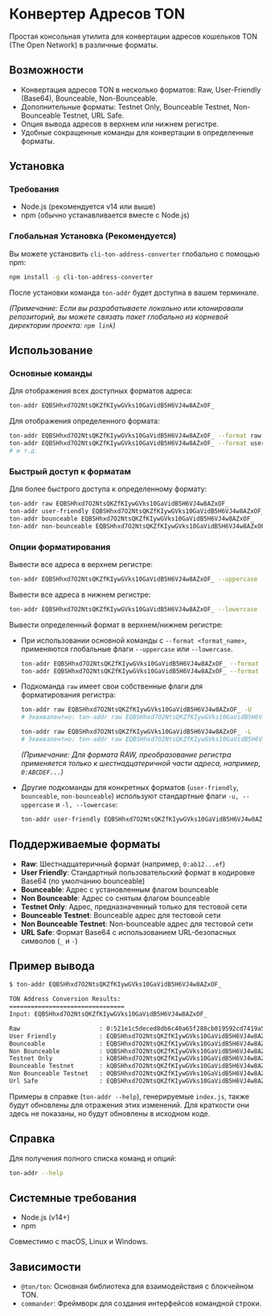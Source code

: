 # Конвертер Адресов TON

Простая консольная утилита для конвертации адресов кошельков TON (The Open Network) в различные форматы.

## Возможности

- Конвертация адресов TON в несколько форматов: Raw, User-Friendly (Base64), Bounceable, Non-Bounceable.
- Дополнительные форматы: Testnet Only, Bounceable Testnet, Non-Bounceable Testnet, URL Safe.
- Опция вывода адресов в верхнем или нижнем регистре.
- Удобные сокращенные команды для конвертации в определенные форматы.

## Установка

### Требования

- Node.js (рекомендуется v14 или выше)
- npm (обычно устанавливается вместе с Node.js)

### Глобальная Установка (Рекомендуется)

Вы можете установить `cli-ton-address-converter` глобально с помощью npm:

```bash
npm install -g cli-ton-address-converter
```

После установки команда `ton-addr` будет доступна в вашем терминале.

*(Примечание: Если вы разрабатываете локально или клонировали репозиторий, вы можете связать пакет глобально из корневой директории проекта: `npm link`)*

## Использование

### Основные команды

Для отображения всех доступных форматов адреса:

```bash
ton-addr EQBSHhxd7O2NtsQKZfKIywGVks10GaVidB5H6VJ4w8AZxOF_
```

Для отображения определенного формата:

```bash
ton-addr EQBSHhxd7O2NtsQKZfKIywGVks10GaVidB5H6VJ4w8AZxOF_ --format raw
ton-addr EQBSHhxd7O2NtsQKZfKIywGVks10GaVidB5H6VJ4w8AZxOF_ --format user-friendly
# и т.д.
```

### Быстрый доступ к форматам

Для более быстрого доступа к определенному формату:

```bash
ton-addr raw EQBSHhxd7O2NtsQKZfKIywGVks10GaVidB5H6VJ4w8AZxOF_
ton-addr user-friendly EQBSHhxd7O2NtsQKZfKIywGVks10GaVidB5H6VJ4w8AZxOF_
ton-addr bounceable EQBSHhxd7O2NtsQKZfKIywGVks10GaVidB5H6VJ4w8AZxOF_
ton-addr non-bounceable EQBSHhxd7O2NtsQKZfKIywGVks10GaVidB5H6VJ4w8AZxOF_
```

### Опции форматирования

Вывести все адреса в верхнем регистре:

```bash
ton-addr EQBSHhxd7O2NtsQKZfKIywGVks10GaVidB5H6VJ4w8AZxOF_ --uppercase
```

Вывести все адреса в нижнем регистре:

```bash
ton-addr EQBSHhxd7O2NtsQKZfKIywGVks10GaVidB5H6VJ4w8AZxOF_ --lowercase
```

Вывести определенный формат в верхнем/нижнем регистре:

*   При использовании основной команды с `--format <format_name>`, применяются глобальные флаги `--uppercase` или `--lowercase`.
    ```bash
    ton-addr EQBSHhxd7O2NtsQKZfKIywGVks10GaVidB5H6VJ4w8AZxOF_ --format raw --uppercase
    ton-addr EQBSHhxd7O2NtsQKZfKIywGVks10GaVidB5H6VJ4w8AZxOF_ --format user-friendly --lowercase
    ```

*   Подкоманда `raw` имеет свои собственные флаги для форматирования регистра:
    ```bash
    ton-addr raw EQBSHhxd7O2NtsQKZfKIywGVks10GaVidB5H6VJ4w8AZxOF_ -U 
    # Эквивалентно: ton-addr raw EQBSHhxd7O2NtsQKZfKIywGVks10GaVidB5H6VJ4w8AZxOF_ --sub-uppercase
    
    ton-addr raw EQBSHhxd7O2NtsQKZfKIywGVks10GaVidB5H6VJ4w8AZxOF_ -L
    # Эквивалентно: ton-addr raw EQBSHhxd7O2NtsQKZfKIywGVks10GaVidB5H6VJ4w8AZxOF_ --sub-lowercase
    ```
    *(Примечание: Для формата RAW, преобразование регистра применяется только к шестнадцатеричной части адреса, например, `0:ABCDEF...`)*

*   Другие подкоманды для конкретных форматов (`user-friendly`, `bounceable`, `non-bounceable`) используют стандартные флаги `-u, --uppercase` и `-l, --lowercase`:
    ```bash
    ton-addr user-friendly EQBSHhxd7O2NtsQKZfKIywGVks10GaVidB5H6VJ4w8AZxOF_ -u 
    ```

## Поддерживаемые форматы

- **Raw**: Шестнадцатеричный формат (например, `0:ab12...ef`)
- **User Friendly**: Стандартный пользовательский формат в кодировке Base64 (по умолчанию bounceable)
- **Bounceable**: Адрес с установленным флагом bounceable
- **Non Bounceable**: Адрес со снятым флагом bounceable
- **Testnet Only**: Адрес, предназначенный только для тестовой сети
- **Bounceable Testnet**: Bounceable адрес для тестовой сети
- **Non Bounceable Testnet**: Non-bounceable адрес для тестовой сети
- **URL Safe**: Формат Base64 с использованием URL-безопасных символов (`_` и `-`)

## Пример вывода

```bash
$ ton-addr EQBSHhxd7O2NtsQKZfKIywGVks10GaVidB5H6VJ4w8AZxOF_

TON Address Conversion Results:
================================
Input: EQBSHhxd7O2NtsQKZfKIywGVks10GaVidB5H6VJ4w8AZxOF_

Raw                      : 0:521e1c5deced8db6c40a65f288cb019592cd7419a562741e47e95278c3c019c4
User Friendly            : EQBSHhxd7O2NtsQKZfKIywGVks10GaVidB5H6VJ4w8AZxOF_
Bounceable               : EQBSHhxd7O2NtsQKZfKIywGVks10GaVidB5H6VJ4w8AZxOF_
Non Bounceable           : UQBSHhxd7O2NtsQKZfKIywGVks10GaVidB5H6VJ4w8AZxLy6
Testnet Only             : kQBSHhxd7O2NtsQKZfKIywGVks10GaVidB5H6VJ4w8AZxFr1
Bounceable Testnet       : kQBSHhxd7O2NtsQKZfKIywGVks10GaVidB5H6VJ4w8AZxFr1
Non Bounceable Testnet   : 0QBSHhxd7O2NtsQKZfKIywGVks10GaVidB5H6VJ4w8AZxAcw
Url Safe                 : EQBSHhxd7O2NtsQKZfKIywGVks10GaVidB5H6VJ4w8AZxOF_
```

Примеры в справке (`ton-addr --help`), генерируемые `index.js`, также будут обновлены для отражения этих изменений. Для краткости они здесь не показаны, но будут обновлены в исходном коде.

## Справка

Для получения полного списка команд и опций:

```bash
ton-addr --help
```

## Системные требования

- Node.js (v14+)
- npm

Совместимо с macOS, Linux и Windows.

## Зависимости

- `@ton/ton`: Основная библиотека для взаимодействия с блокчейном TON.
- `commander`: Фреймворк для создания интерфейсов командной строки.
